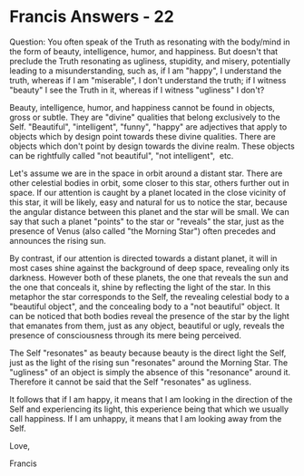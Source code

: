 # Francis Answers - 22

Question: You often speak of the Truth as resonating with the body/mind in the form of beauty, intelligence, humor, and happiness. But doesn't that preclude the Truth resonating as ugliness, stupidity, and misery, potentially leading to a misunderstanding, such as, if I am &quot;happy&quot;, I understand the truth, whereas if I am &quot;miserable&quot;, I don't understand the truth; if I witness &quot;beauty&quot; I see the Truth in it, whereas if I witness &quot;ugliness&quot; I don't?

Beauty, intelligence, humor, and happiness cannot be found in objects, gross or subtle. They are &quot;divine&quot; qualities that belong exclusively to the Self. &quot;Beautiful&quot;, &quot;intelligent&quot;, &quot;funny&quot;, &quot;happy&quot; are adjectives that apply to objects which by design point towards these divine qualities. There are objects which don't point by design towards the divine realm. These objects can be rightfully called &quot;not beautiful&quot;, &quot;not intelligent&quot;,&nbsp; etc.

Let's assume we are in the space in orbit around a distant star. There are other celestial bodies in orbit, some closer to this star, others further out in space. If our attention is caught by a planet located in the close vicinity of this star, it will be likely, easy and natural for us to notice the star, because the angular distance between this planet and the star will be small. We can say that such a planet &quot;points&quot; to the star or &quot;reveals&quot; the star, just as the presence of Venus (also called &quot;the Morning Star&quot;) often precedes and announces the rising sun.

By contrast, if our attention is directed towards a distant planet, it will in most cases shine against the background of deep space, revealing only its darkness. However both of these planets, the one that reveals the sun and the one that conceals it, shine by reflecting the light of the star. In this metaphor the star corresponds to the Self, the revealing celestial body to a &quot;beautiful object&quot;, and the concealing body to a &quot;not beautiful&quot; object. It can be noticed that both bodies reveal the presence of the star by the light that emanates from them, just as any object, beautiful or ugly, reveals the presence of consciousness through its mere being perceived.

The Self &quot;resonates&quot; as beauty because beauty is the direct light the Self, just as the light of the rising sun &quot;resonates&quot; around the Morning Star. The &quot;ugliness&quot; of an object is simply the absence of this &quot;resonance&quot; around it. Therefore it cannot be said that the Self &quot;resonates&quot; as ugliness.

It follows that if I am happy, it means that I am looking in the direction of the Self and experiencing its light, this experience being that which we usually call happiness. If I am unhappy, it means that I am looking away from the Self.

Love,

Francis

